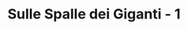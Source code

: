 ---
layout: event
categories: eventolocale
title:  "Sulle Spalle dei Giganti - 1"
CL: Bologna
locandina: /img/eventilocali/2017-SulleSpalleDeiGigantiBO/locandina.png
gallery:
report:
facebook: 
link: 
---